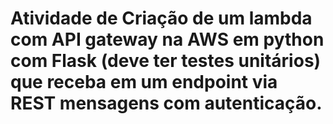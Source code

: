# Atividade de Criação de um lambda com API gateway na AWS em python com Flask (deve ter testes unitários) que receba em um endpoint via REST mensagens com autenticação.